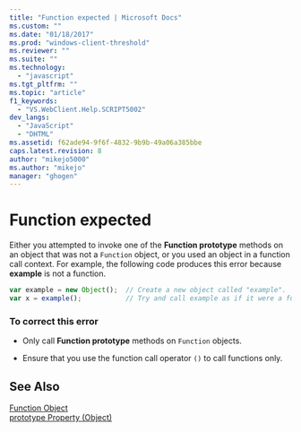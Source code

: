 ```yaml
---
title: "Function expected | Microsoft Docs"
ms.custom: ""
ms.date: "01/18/2017"
ms.prod: "windows-client-threshold"
ms.reviewer: ""
ms.suite: ""
ms.technology: 
  - "javascript"
ms.tgt_pltfrm: ""
ms.topic: "article"
f1_keywords: 
  - "VS.WebClient.Help.SCRIPT5002"
dev_langs: 
  - "JavaScript"
  - "DHTML"
ms.assetid: f62ade94-9f6f-4832-9b9b-49a06a385bbe
caps.latest.revision: 8
author: "mikejo5000"
ms.author: "mikejo"
manager: "ghogen"
---
```

# Function expected
Either you attempted to invoke one of the **Function prototype** methods on an object that was not a `Function` object, or you used an object in a function call context. For example, the following code produces this error because **example** is not a function.  
  
```javascript  
var example = new Object();  // Create a new object called "example".  
var x = example();           // Try and call example as if it were a function.  
```  
  
### To correct this error  
  
-   Only call **Function prototype** methods on `Function` objects.  
  
-   Ensure that you use the function call operator `()` to call functions only.  
  
## See Also  
 [Function Object](../../javascript/reference/function-object-javascript.md)   
 [prototype Property (Object)](../../javascript/reference/prototype-property-object-javascript.md)